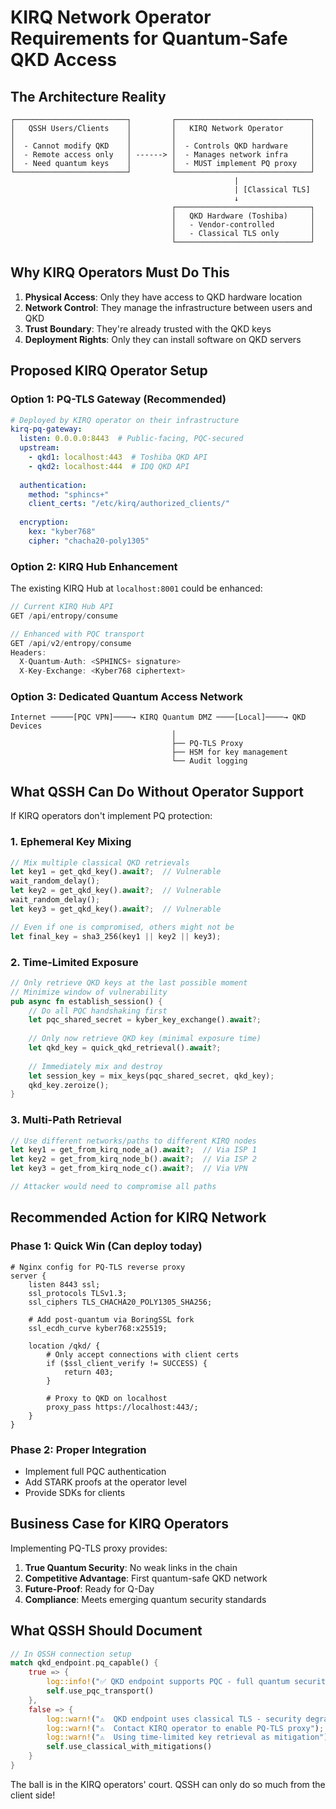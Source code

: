 # KIRQ Network Operator Requirements for Quantum-Safe QKD Access

## The Architecture Reality

```
┌─────────────────────────┐         ┌──────────────────────────────┐
│   QSSH Users/Clients    │         │   KIRQ Network Operator      │
│                         │         │                              │
│  - Cannot modify QKD    │         │  - Controls QKD hardware     │
│  - Remote access only   │ ------> │  - Manages network infra     │
│  - Need quantum keys    │         │  - MUST implement PQ proxy   │
└─────────────────────────┘         └──────────────────────────────┘
                                                  |
                                                  | [Classical TLS]
                                                  ↓
                                    ┌──────────────────────────────┐
                                    │   QKD Hardware (Toshiba)     │
                                    │   - Vendor-controlled        │
                                    │   - Classical TLS only       │
                                    └──────────────────────────────┘
```

## Why KIRQ Operators Must Do This

1. **Physical Access**: Only they have access to QKD hardware location
2. **Network Control**: They manage the infrastructure between users and QKD
3. **Trust Boundary**: They're already trusted with the QKD keys
4. **Deployment Rights**: Only they can install software on QKD servers

## Proposed KIRQ Operator Setup

### Option 1: PQ-TLS Gateway (Recommended)
```yaml
# Deployed by KIRQ operator on their infrastructure
kirq-pq-gateway:
  listen: 0.0.0.0:8443  # Public-facing, PQC-secured
  upstream:
    - qkd1: localhost:443  # Toshiba QKD API
    - qkd2: localhost:444  # IDQ QKD API
  
  authentication:
    method: "sphincs+"
    client_certs: "/etc/kirq/authorized_clients/"
  
  encryption:
    kex: "kyber768"
    cipher: "chacha20-poly1305"
```

### Option 2: KIRQ Hub Enhancement
The existing KIRQ Hub at `localhost:8001` could be enhanced:

```rust
// Current KIRQ Hub API
GET /api/entropy/consume

// Enhanced with PQC transport
GET /api/v2/entropy/consume
Headers:
  X-Quantum-Auth: <SPHINCS+ signature>
  X-Key-Exchange: <Kyber768 ciphertext>
```

### Option 3: Dedicated Quantum Access Network
```
Internet ─────[PQC VPN]────→ KIRQ Quantum DMZ ────[Local]────→ QKD Devices
                                    │
                                    ├── PQ-TLS Proxy
                                    ├── HSM for key management
                                    └── Audit logging
```

## What QSSH Can Do Without Operator Support

If KIRQ operators don't implement PQ protection:

### 1. **Ephemeral Key Mixing**
```rust
// Mix multiple classical QKD retrievals
let key1 = get_qkd_key().await?;  // Vulnerable
wait_random_delay();
let key2 = get_qkd_key().await?;  // Vulnerable
wait_random_delay();
let key3 = get_qkd_key().await?;  // Vulnerable

// Even if one is compromised, others might not be
let final_key = sha3_256(key1 || key2 || key3);
```

### 2. **Time-Limited Exposure**
```rust
// Only retrieve QKD keys at the last possible moment
// Minimize window of vulnerability
pub async fn establish_session() {
    // Do all PQC handshaking first
    let pqc_shared_secret = kyber_key_exchange().await?;
    
    // Only now retrieve QKD key (minimal exposure time)
    let qkd_key = quick_qkd_retrieval().await?;
    
    // Immediately mix and destroy
    let session_key = mix_keys(pqc_shared_secret, qkd_key);
    qkd_key.zeroize();
}
```

### 3. **Multi-Path Retrieval**
```rust
// Use different networks/paths to different KIRQ nodes
let key1 = get_from_kirq_node_a().await?;  // Via ISP 1
let key2 = get_from_kirq_node_b().await?;  // Via ISP 2
let key3 = get_from_kirq_node_c().await?;  // Via VPN

// Attacker would need to compromise all paths
```

## Recommended Action for KIRQ Network

### Phase 1: Quick Win (Can deploy today)
```nginx
# Nginx config for PQ-TLS reverse proxy
server {
    listen 8443 ssl;
    ssl_protocols TLSv1.3;
    ssl_ciphers TLS_CHACHA20_POLY1305_SHA256;
    
    # Add post-quantum via BoringSSL fork
    ssl_ecdh_curve kyber768:x25519;
    
    location /qkd/ {
        # Only accept connections with client certs
        if ($ssl_client_verify != SUCCESS) {
            return 403;
        }
        
        # Proxy to QKD on localhost
        proxy_pass https://localhost:443/;
    }
}
```

### Phase 2: Proper Integration
- Implement full PQC authentication
- Add STARK proofs at the operator level
- Provide SDKs for clients

## Business Case for KIRQ Operators

Implementing PQ-TLS proxy provides:
1. **True Quantum Security**: No weak links in the chain
2. **Competitive Advantage**: First quantum-safe QKD network
3. **Future-Proof**: Ready for Q-Day
4. **Compliance**: Meets emerging quantum security standards

## What QSSH Should Document

```rust
// In QSSH connection setup
match qkd_endpoint.pq_capable() {
    true => {
        log::info!("✅ QKD endpoint supports PQC - full quantum security");
        self.use_pqc_transport()
    },
    false => {
        log::warn!("⚠️  QKD endpoint uses classical TLS - security degraded");
        log::warn!("⚠️  Contact KIRQ operator to enable PQ-TLS proxy");
        log::warn!("⚠️  Using time-limited key retrieval as mitigation");
        self.use_classical_with_mitigations()
    }
}
```

The ball is in the KIRQ operators' court. QSSH can only do so much from the client side!